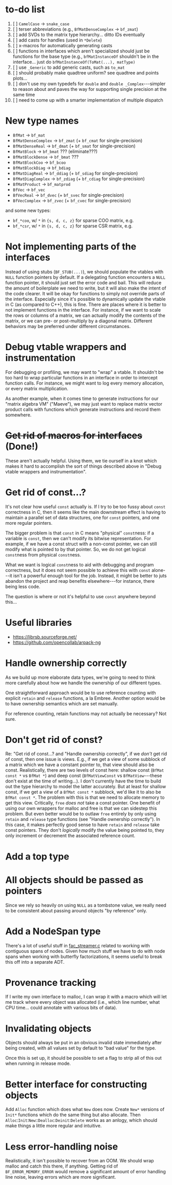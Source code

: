 # to-do list

1. [ ] `CamelCase` -> `snake_case`
2. [ ] terser abbreviations (e.g., `BfMatDenseComplex` -> `bf_zmat`)
3. [ ] add SVDs to the matrix type hierarchy... ditto IDs eventually
4. [ ] add casts for handles (used in `*Delete`)
5. [ ] x-macros for automatically generating casts
6. [ ] functions in interfaces which aren't specialized should just be functions for the base type (e.g., `bfMatInstanceOf` shouldn't be in the interface... just do `bfMatInstanceOf(ToMat(...), matType)`
7. [ ] use `_Generic` to add generic casts, such as `to_mat`
8. [ ] should probably make quadtree uniform? see quadtree and points plots...
9. [ ] don't use my own typedefs for `double` and `double _Complex`---simpler to reason about and paves the way for supporting single precision at the same time
10. [ ] need to come up with a smarter implementation of multiple dispatch

# New type names

- `BfMat` -> `bf_mat`
- `BfMatDenseComplex` -> `bf_zmat` (+ `bf_cmat` for single-precision)
- `BfMatDenseReal` -> `bf_dmat` (+ `bf_smat` for single-precision)
- `BfMatBlock` -> `bf_bmat` ??? (eliminate???)
- `BfMatBlockDense` -> `bf_bmat` ???
- `BfMatBlockCoo` -> `bf_bcoo`
- `BfMatBlockDiag` -> `bf_bdiag`
- `BfMatDiagReal` -> `bf_ddiag` (+ `bf_sdiag` for single-precision)
- `BfMatDiagComplex` -> `bf_zdiag` (+ `bf_cdiag` for single-precision)
- `BfMatProduct` -> `bf_matprod`
- `BfVec` -> `bf_vec`
- `BfVecReal` -> `bf_dvec` (+ `bf_svec` for single-precision)
- `BfVecComplex` -> `bf_zvec` (+ `bf_cvec` for single-precision)

and some new types:

- `bf_*coo`, w/ `*` in `{s, d, c, z}` for sparse COO matrix, e.g.
- `bf_*csr`, w/ `*` in `{s, d, c, z}` for sparse CSR matrix, e.g.

# Not implementing parts of the interfaces

Instead of using stubs (`BF_STUB(...)`), we should populate the
vtables with `NULL` function pointers by default. If a delegating
function encounters a `NULL` function pointer, it should just set the
error code and bail. This will reduce the amount of boilerplate we
need to write, but it will also make the intent of the code
clearer. It will be okay for functions to simply not override parts of
the interface. Especially since it's possible to dynamically update
the vtable in C (as compared to C++), this is fine. There are places
where it is better to not implement functions in the interface. For
instance, if we want to scale the rows or columns of a matrix, we can
actually modify the contents of the matrix, or we can pre- or
post-multiply by a diagonal matrix. Different behaviors may be
preferred under different circumstances.

# Debug vtable wrappers and instrumentation

For debugging or profiling, we may want to "wrap" a vtable. It
shouldn't be too hard to wrap particular functions in an interface in
order to intercept function calls. For instance, we might want to log
every memory allocation, or every matrix multiplication.

As another example, when it comes time to generate instructions for
our "matrix algebra VM" ("Maeve"), we may just want to replace matrix
vector product calls with functions which generate instructions and
record them somewhere.

# ~~Get rid of macros for interfaces~~ (Done!)

These aren't actually helpful. Using them, we tie ourself in a knot
which makes it hard to accomplish the sort of things described above
in "Debug vtable wrappers and instrumentation".

# Get rid of const...?

It's not clear how useful `const` actually is. If I try to be too fussy about `const` correctness in C, then it seems like the main downstream effect is having to maintain a parallel set of data structures, one for `const` pointers, and one more regular pointers.

The bigger problem is that `const` in C means "physical" `const`ness: if a variable is `const`, then we can't modify its bitwise representation. For example, if we have a const struct with a non-const pointer, we can still modify what is pointed to by that pointer. So, we do not get logical `const`ness from physical `const`ness.

What we want is logical `const`ness to aid with debugging and program correctness, but it does not seem possible to achieve this with `const` alone---it isn't a powerful enough tool for the job. Instead, it might be better to juts abandon the project and reap benefits elsewhere---for instance, there being less code.

The question is where or not it's helpful to use `const` anywhere beyond this...

# Useful libraries

- https://librsb.sourceforge.net/
- https://github.com/opencollab/arpack-ng

# Handle ownership correctly

As we build up more elaborate data types, we're going to need to think more carefully about how we handle the ownership of our different types.

One straightforward approach would be to use reference counting with explicit `retain` and `release` functions, a la Embree. Another option would be to have ownership semantics which are set manually.

For reference counting, retain functions may not actually be necessary? Not sure.

# Don't get rid of const?

Re: "Get rid of const...? and "Handle ownership correctly", if we *don't* get rid of const, then one issue is views. E.g., if we get a view of some subblock of a matrix which we have a constant pointer to, that view should also be const. Realistically, there are two levels of const here: shallow const (`BfMat const *` vs `BfMat *`) and deep const (`BfMatViewConst` vs `BfMatView`---these don't exist at the time of writing...). I don't currently have the time to build out the type hierarchy to model the latter accurately. But at least for shallow const, if we get a view of a `BfMat const *` subblock, we'd like it to also be `BfMat const *`. The problem with this is that we need to allocate memory to get this view. Critically, `free` *does not* take a const pointer. One benefit of using our own wrappers for malloc and free is that we can sidestep this problem. But even better would be to outlaw `free` entirely by only using `retain` and `release` type functions (see "Handle ownership correctly"). In this case, it makes perfectly good sense to have `retain` and `release` take const pointers. They don't *logically* modify the value being pointed to, they only increment or decrement the associated reference count.

# Add a top type

# All objects should be passed as pointers

Since we rely so heavily on using `NULL` as a tombstone value, we really need to be consistent about passing around objects "by reference" only.

# Add a NodeSpan type

There's a lot of useful stuff in [fac_streamer.c](./src/fac_streamer.c) related to working with contiguous spans of nodes. Given how much stuff we have to do with node spans when working with butterfly factorizations, it seems useful to break this off into a separate ADT.

# Provenance tracking

If I write my own interface to malloc, I can wrap it with a macro which will let me track where every object was allocated (i.e., which line number, what CPU time... could annotate with various bits of data).

# Invalidating objects

Objects should always be put in an obvious invalid state immediately after being created, with all values set by default to "bad value" for the type.

Once this is set up, it should be possible to set a flag to strip all of this out when running in release mode.

# Better interface for constructing objects

Add `Alloc` function which does what `New` does now. Create `New*` versions of `Init*` functions which do the same thing but also allocate. Then `Alloc`:`Init`:`New`::`Dealloc`:`Deinit`:`Delete` works as an anlogy, which should make things a little more regular and intuitive.

# Less error-handling noise

Realistically, it isn't possible to recover from an OOM. We should wrap malloc and catch this there, if anything. Getting rid of `BF_ERROR_MEMORY_ERROR` would remove a significant amount of error handling line noise, leaving errors which are more significant.
